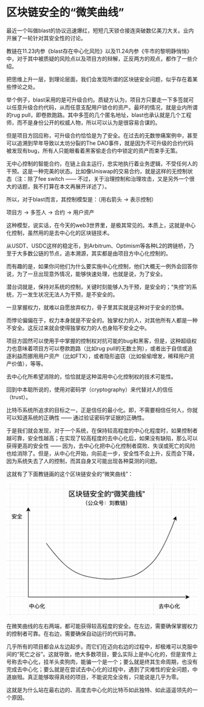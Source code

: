 # 区块链安全的“微笑曲线”

最近一个叫做blast的协议迅速爆红，短短几天锁仓接连突破数亿美刀大关。业内开展了一轮针对其安全性的讨论。

教链在11.23内参《blast存在中心化风险》以及11.24内参《牛市的黎明静悄悄》中，对于其中被质疑的风险点以及项目方的辩解，正反两方的观点，都作了一些介绍。

把思维上升一层，到理论层面，我们会发现所谓的区块链安全问题，似乎存在着某些悖论之处。

举个例子，blast采用的是可升级合约。质疑方认为，项目方只要走一下多签就可以任意升级合约代码，从而任意支配用户锁仓的资产。最坏的情况，就是业内所谓的rug pull，即卷款跑路。其中多签的几个匿名地址，blast也承认就是几个工程师，而不是身份公开的权威人物，所以可以认为是很容易合谋的。

但是项目方回应称，可升级合约恰恰是为了安全。在过去的无数惨痛案例中，甚至可以追溯到早年导致以太坊分裂的The DAO事件，就是因为不可升级的合约代码被发现有bug，所有人只能眼看着黑客偷走合约中锁定的资产而束手无策。

无中心控制的智能合约，在链上自主运行，忠实地执行着业务逻辑，不受任何人的干预。这是一种完美的状态。比如像Uniswap的交易合约，就是这样的无控制状态（注：除了fee switch —— 不过，关于治理控制和治理攻击，又是另外一个很大的话题，我不打算在本文再展开详述了）。

所以，对于blast而言，其控制模型是：（用右箭头 -> 表示控制）

项目方 -> 多签人 -> 合约 -> 用户资产

这种模型，说实话，在今天的web3世界里，是极其常见的。本质上，这就是中心化控制，虽然用的是去中心化的区块链技术。

从USDT、USDC这样的稳定币，到Arbitrum、Optimism等各种L2的跨链桥，乃至于大多数公链的节点，追本溯源，其实都是由项目方中心化控制的。

而有趣的是，如果你问他们为什么要实施中心化控制，他们大概无一例外会回答你说，为了一旦出现意外情况，能够快速处理，也就是说，为了安全。

潜台词就是，保持对系统的控制，关键时刻能够人为干预，是安全的；“失控”的系统，万一发生状况无法人为干预，是不安全的。

一旦掌握权力，就难以自愿放弃权力，骨子里其实就是这种对于安全的恐惧。

而悖论偏偏在于，权力本身就是不安全的。独掌权力的人，对其他所有人都是一种不安全。这反过来就会使得独掌权力的人也身陷不安全之中。

项目方固然可以使用手中掌握的控制权对抗可能的bug和黑客，但是，这种超级权力也意味着项目方可以卷款跑路（比如rug pull的无数土狗），或者出于自信或追逐利益而挪用用户资产（比如FTX），或者隐形盗窃（比如偷偷增发，稀释用户资产价值），等等。

去中心化所希望消除的，恰恰就是这种滥用中心化控制权的技术可能性。

回到中本聪所说的，使用对密码学（cryptography）来代替对人的信任（trust）。

比特币系统所追求的目标之一，正是信任的最小化。即，不需要相信任何人，你就可以知道系统的正确性 —— 通过验证密码学证据的正确性。

于是我们就会发现，对于一个系统，在保持较高程度的中心化程度时，如果控制者越可靠，安全性越高；在实现了较高程度的去中心化后，如果没有缺陷，那么可以获得更高的安全性 —— 因为，去中心化把中心化控制者腐败、失误或死亡的风险也给消除了。但是，从中心化开始，向前走一步，安全性不会上升，反而会下降，因为系统失去了人的控制，而其自身又可能出现各种莫测的问题。

这就有了下面教链画的这个区块链安全的“微笑曲线”：

![](/images/2023/20231125-A01.png)

在微笑曲线的左右两端，都可能获得较高程度的安全。在左边，需要确保掌握权力的控制者可靠。在右边，需要确保自动运行的代码可靠。

几乎所有的项目都会从左边起步。而它们在迈向右边的过程中，却极难可以克服中间的“死亡之谷”。这就导致，绝大多数项目，要么实际上是中心化的，但是宣传上号称去中心化，挂羊头卖狗肉，能骗一个是一个；要么就是终其生命周期，也没有完成去中心化；要么就是在尝试去中心化的过程中，遇到了灾难性的安全问题，中道崩殂。真正能够取得真经的项目，不能说完全没有，只能说是几乎为零。

这就是为什么站在最右边的、高度去中心化的比特币如此独特、如此遥遥领先的一个原因。
